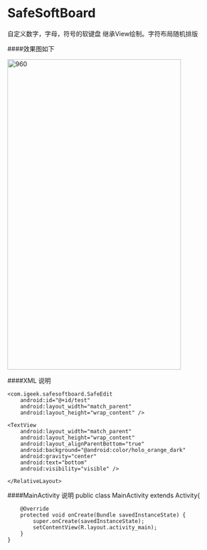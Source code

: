 # SafeSoftBoard
自定义数字，字母，符号的软键盘 继承View绘制。字符布局随机排版

####效果图如下

<img src="https://github.com/igeek-YZ/SafeSoftBoard/blob/master/pics/customsoftkeyboard.gif" width = "390" height = "698" alt="960" align=center />


####XML 说明
	<RelativeLayout xmlns:android="http://schemas.android.com/apk/res/android"
    xmlns:tools="http://schemas.android.com/tools"
    xmlns:app="http://schemas.android.com/apk/res-auto"
    android:layout_width="match_parent"
    android:layout_height="match_parent" >

    <com.igeek.safesoftboard.SafeEdit
        android:id="@+id/test"
        android:layout_width="match_parent"
        android:layout_height="wrap_content" />

    <TextView
        android:layout_width="match_parent"
        android:layout_height="wrap_content"
        android:layout_alignParentBottom="true"
        android:background="@android:color/holo_orange_dark"
        android:gravity="center"
        android:text="bottom"
        android:visibility="visible" />

	</RelativeLayout>

####MainActivity 说明
	public class MainActivity extends Activity{

		@Override
		protected void onCreate(Bundle savedInstanceState) {
			super.onCreate(savedInstanceState);
			setContentView(R.layout.activity_main);
		}
	}

